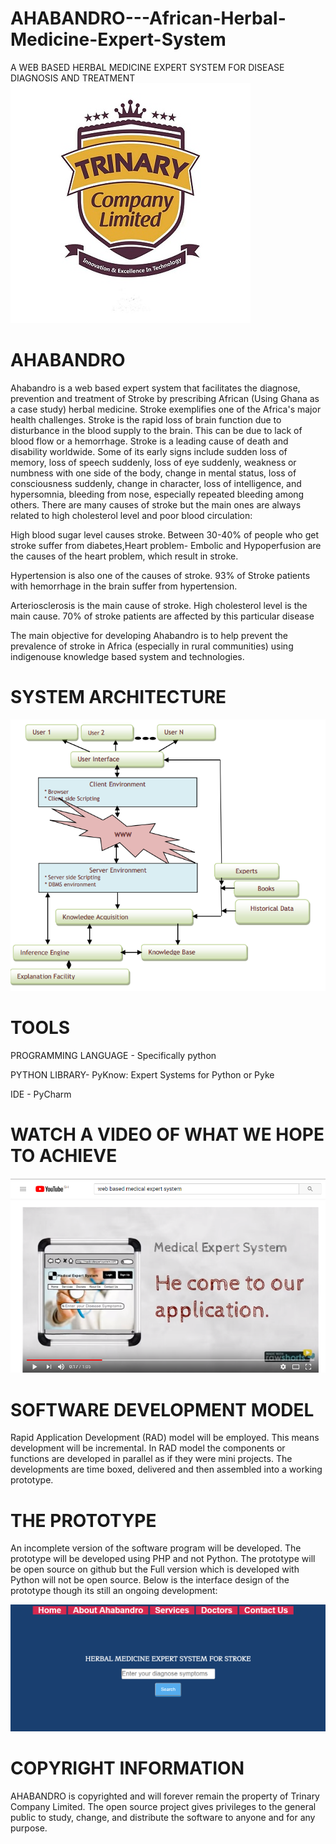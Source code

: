 # AHABANDRO---African-Herbal-Medicine-Expert-System
A WEB BASED HERBAL MEDICINE EXPERT SYSTEM FOR DISEASE DIAGNOSIS AND TREATMENT
   ![alt text](snapshots/trinary-ltd.jpg  "Description goes here")
# AHABANDRO
Ahabandro is a web based expert system that facilitates the diagnose, prevention and treatment of Stroke by prescribing African (Using Ghana as a case study) herbal medicine. 
Stroke exemplifies one of the Africa's major health challenges. Stroke is the rapid loss of brain function due to disturbance in the blood supply to the brain. This can be due to lack of blood flow or a hemorrhage. Stroke is a leading cause of death and disability worldwide. Some of its early signs include sudden loss of memory, loss of speech suddenly, loss of eye suddenly, weakness or numbness with one side of the body, change in mental status, loss of consciousness suddenly, change in character, loss of intelligence, and hypersomnia, bleeding from nose, especially repeated bleeding among others.
There are many causes of stroke but the main ones are always related to high cholesterol level and poor blood circulation:

High blood sugar level causes stroke. Between 30-40% of people who get stroke suffer from diabetes,Heart problem- Embolic and Hypoperfusion are the causes of the heart problem, which result in stroke.

Hypertension is also one of the causes of stroke. 93% of Stroke patients with hemorrhage in the brain suffer from hypertension.

Arteriosclerosis is the main cause of stroke. High cholesterol level is the main cause. 70% of stroke patients are affected by this particular disease

The main objective for developing Ahabandro is to help prevent the prevalence of stroke in Africa (especially in rural communities) using indigenouse knowledge based system and technologies.

# SYSTEM ARCHITECTURE

![alt text](snapshots/architecture.PNG "Description goes here")


# TOOLS

PROGRAMMING LANGUAGE - Specifically python

PYTHON LIBRARY- PyKnow: Expert Systems for Python or Pyke

IDE - PyCharm

# WATCH A VIDEO OF WHAT WE HOPE TO ACHIEVE
[![IMAGE ALT TEXT HERE](snapshots/youtube.PNG)](https://www.youtube.com/watch?v=0zf5EGX3Ons)

# SOFTWARE DEVELOPMENT MODEL
Rapid Application Development (RAD) model will be employed. This means development will be incremental. In RAD model the components or functions are developed in parallel as if they were mini projects. The developments are time boxed, delivered and then assembled into a working prototype.

# THE PROTOTYPE
An incomplete version of the software program will be developed. The prototype  will be developed using PHP and not Python. The prototype will be open source on github  but the Full version which is developed with Python will not be open source. 
Below is the interface design of the prototype though its still an ongoing development:

   ![alt text](snapshots/prototype.PNG  "Description goes here")


# COPYRIGHT INFORMATION
AHABANDRO is copyrighted and will forever remain the property of Trinary Company Limited. The open source project gives privileges to the general public to study, change, and distribute the software to anyone and for any purpose. 
